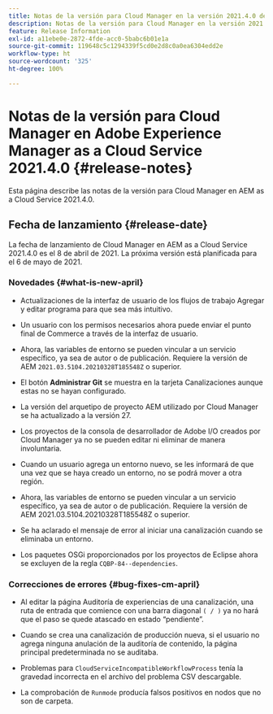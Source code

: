 ```yaml
---
title: Notas de la versión para Cloud Manager en la versión 2021.4.0 de AEM as a Cloud Service
description: Notas de la versión para Cloud Manager en la versión 2021.4.0 de AEM as a Cloud Service
feature: Release Information
exl-id: a11ebe0e-2872-4fde-acc0-5babc6b01e1a
source-git-commit: 119648c5c1294339f5cd0e2d8c0a0ea6304edd2e
workflow-type: ht
source-wordcount: '325'
ht-degree: 100%

---
```


# Notas de la versión para Cloud Manager en Adobe Experience Manager as a Cloud Service 2021.4.0 {#release-notes}

Esta página describe las notas de la versión para Cloud Manager en AEM as a Cloud Service 2021.4.0.

## Fecha de lanzamiento {#release-date}

La fecha de lanzamiento de Cloud Manager en AEM as a Cloud Service 2021.4.0 es el 8 de abril de 2021.
La próxima versión está planificada para el 6 de mayo de 2021.

### Novedades {#what-is-new-april}

* Actualizaciones de la interfaz de usuario de los flujos de trabajo Agregar y editar programa para que sea más intuitivo.

* Un usuario con los permisos necesarios ahora puede enviar el punto final de Commerce a través de la interfaz de usuario.

* Ahora, las variables de entorno se pueden vincular a un servicio específico, ya sea de autor o de publicación. Requiere la versión de AEM `2021.03.5104.20210328T185548Z` o superior.

* El botón **Administrar Git** se muestra en la tarjeta Canalizaciones aunque estas no se hayan configurado.

* La versión del arquetipo de proyecto AEM utilizado por Cloud Manager se ha actualizado a la versión 27.

* Los proyectos de la consola de desarrollador de Adobe I/O creados por Cloud Manager ya no se pueden editar ni eliminar de manera involuntaria.

* Cuando un usuario agrega un entorno nuevo, se les informará de que una vez que se haya creado un entorno, no se podrá mover a otra región.

* Ahora, las variables de entorno se pueden vincular a un servicio específico, ya sea de autor o de publicación. Requiere la versión de AEM 2021.03.5104.20210328T185548Z o superior.

* Se ha aclarado el mensaje de error al iniciar una canalización cuando se eliminaba un entorno.

* Los paquetes OSGi proporcionados por los proyectos de Eclipse ahora se excluyen de la regla `CQBP-84--dependencies`.

### Correcciones de errores {#bug-fixes-cm-april}

* Al editar la página Auditoría de experiencias de una canalización, una ruta de entrada que comience con una barra diagonal `( / )` ya no hará que el paso se quede atascado en estado “pendiente”.

* Cuando se crea una canalización de producción nueva, si el usuario no agrega ninguna anulación de la auditoría de contenido, la página principal predeterminada no se auditaba.

* Problemas para `CloudServiceIncompatibleWorkflowProcess` tenía la gravedad incorrecta en el archivo del problema CSV descargable.

* La comprobación de `Runmode` producía falsos positivos en nodos que no son de carpeta.
